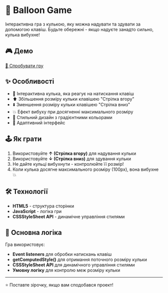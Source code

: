 # 🎈 Balloon Game

Інтерактивна гра з кулькою, яку можна надувати та здувати за допомогою клавіш. Будьте обережні - якщо надуєте занадто сильно, кулька вибухне! 

## 🎮 Демо


[🚀 Спробувати гру](https://nickjx.github.io/Balloon/)

## ✨ Особливості

- 🎈 Інтерактивна кулька, яка реагує на натискання клавіш
- ⬆️ Збільшення розміру кульки клавішею "Стрілка вгору"
- ⬇️ Зменшення розміру кульки клавішею "Стрілка вниз"
- 💥 Ефект вибуху при досягненні максимального розміру
- 🎨 Стильний дизайн з градієнтними кольорами
- 📱 Адаптивний інтерфейс

## 🕹️ Як грати

1. Використовуйте **↑ (Стрілка вгору)** для надування кульки
2. Використовуйте **↓ (Стрілка вниз)** для здування кульки
3. Не дайте кульці вибухнути - контролюйте її розмір!
4. Коли кулька досягне максимального розміру (100px), вона вибухне 💥

## 🛠️ Технології

- **HTML5** - структура сторінки
- **JavaScript** - логіка гри
- **CSSStyleSheet API** - динамічне управління стилями

## 🎯 Основна логіка

Гра використовує:
- **Event listeners** для обробки натискань клавіш
- **getComputedStyle()** для отримання поточного розміру кульки
- **CSSStyleSheet API** для динамічного управління стилями
- **Умовну логіку** для контролю меж розміру кульки

---

⭐ Поставте зірочку, якщо вам сподобався проект!
